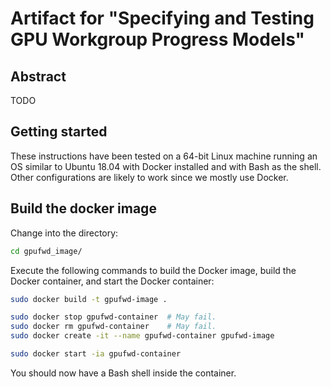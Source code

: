 # Artifact for "Specifying and Testing GPU Workgroup Progress Models"

## Abstract

TODO

## Getting started

These instructions have been tested on a 64-bit Linux machine running an OS
similar to Ubuntu 18.04 with Docker installed and with Bash as the shell. Other
configurations are likely to work since we mostly use Docker.

## Build the docker image

Change into the directory:

```sh
cd gpufwd_image/
```

Execute the following commands to build the Docker image, 
build the Docker container, and start the Docker container:

```sh
sudo docker build -t gpufwd-image .

sudo docker stop gpufwd-container  # May fail.
sudo docker rm gpufwd-container    # May fail.
sudo docker create -it --name gpufwd-container gpufwd-image

sudo docker start -ia gpufwd-container
```

You should now have a Bash shell inside the container.
